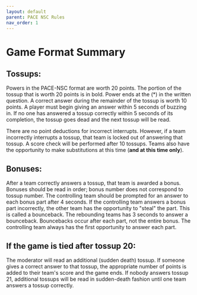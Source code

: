 ```yaml
---
layout: default
parent: PACE NSC Rules
nav_order: 1
---
```


# Game Format Summary

## Tossups:

Powers in the PACE-NSC format are worth 20 points. The portion of the tossup that is worth 20 points is in bold. Power ends at the (*) in the written question. A correct answer during the remainder of the tossup is worth 10 points. A player must begin giving an answer within 5 seconds of buzzing in. If no one has answered a tossup correctly within 5 seconds of its completion, the tossup goes dead and the next tossup will be read.

There are no point deductions for incorrect interrupts. However, if a team incorrectly interrupts a tossup, that team is locked out of answering that tossup. A score check will be performed after 10 tossups. Teams also have the opportunity to make substitutions at this time (**and at this time only**).

## Bonuses:
After a team correctly answers a tossup, that team is awarded a bonus. Bonuses should be read in order; bonus number does not correspond to tossup number. The controlling team should be prompted for an answer to each bonus part after 4 seconds. If the controlling team answers a bonus part incorrectly, the other team has the opportunity to "steal" the part. This is called a bounceback. The rebounding teams has 3 seconds to answer a bounceback. Bouncebacks occur after each part, not the entire bonus. The controlling team always has the first opportunity to answer each part.  

## If the game is tied after tossup 20:
The moderator will read an additional (sudden death) tossup. If someone gives a correct answer to that tossup, the appropriate number of points is added to their team's score and the game ends. If nobody answers tossup 21, additional tossups will be read in sudden-death fashion until one team answers a tossup correctly.

